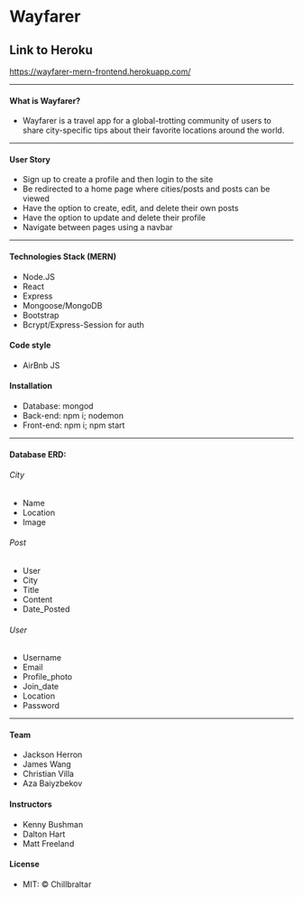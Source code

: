 # Wayfarer

## Link to Heroku
https://wayfarer-mern-frontend.herokuapp.com/

-------------------------------------------
#### What is Wayfarer?

- Wayfarer is a travel app for a global-trotting community of users to share city-specific tips about their favorite locations around the world.

-----------------------------------------------------------------------------------
#### User Story
- Sign up to create a profile and then login to the site
- Be redirected to a home page where cities/posts and posts can be viewed
- Have the option to create, edit, and delete their own posts
- Have the option to update and delete their profile
- Navigate between pages using a navbar

-------------------------------------------

#### Technologies Stack (MERN)
- Node.JS
- React
- Express
- Mongoose/MongoDB
- Bootstrap
- Bcrypt/Express-Session for auth

#### Code style
- AirBnb JS

#### Installation
- Database: mongod
- Back-end: npm i; nodemon
- Front-end: npm i; npm start

----------------------------------------------------------------------------

#### Database ERD:                                   

###### City
- Name 
- Location 
- Image

###### Post 
- User 
- City
- Title
- Content 
- Date_Posted

###### User
- Username
- Email 
- Profile_photo 
- Join_date
- Location
- Password

-------------------------------------------------------------------------------------------

#### Team
- Jackson Herron
- James Wang
- Christian Villa
- Aza Baiyzbekov

#### Instructors
- Kenny Bushman
- Dalton Hart
- Matt Freeland

#### License
- MIT: © Chillbraltar







